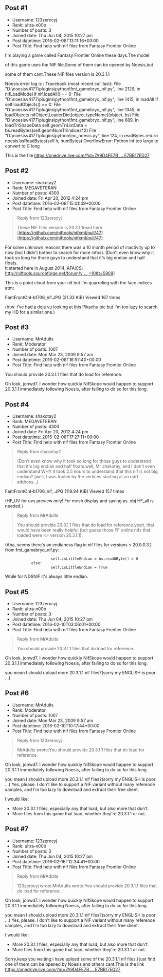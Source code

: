 ## Post #1
- Username: 123zerocyj
- Rank: ultra-n00b
- Number of posts: 3
- Joined date: Thu Jun 04, 2015 10:27 pm
- Post datetime: 2016-02-08T13:11:16+00:00
- Post Title: Find help with nif files from Fantasy Frontier Online

I'm playing a game called Fantasy Frontier Online these days.The model 

of this game uses the NIF file.Some of them can be opened by Noesis,but 

some of them cant.These NIF files version is 20.3.1.1

Noesis error log is :
Traceback (most recent call last):
  File "D:\noesisv4177\plugins\python\fmt_gamebryo_nif.py", line 2129, in nifLoadModel
    if nif.loadAll() == 0:
  File "D:\noesisv4177\plugins\python\fmt_gamebryo_nif.py", line 1415, in loadAll
    if self.loadObjects() == 0:
  File "D:\noesisv4177\plugins\python\fmt_gamebryo_nif.py", line 1345, in loadObjects
    nifObjectLoaderDict[object.typeName](object, bs)
  File "D:\noesisv4177\plugins\python\fmt_gamebryo_nif.py", line 689, in loadTriShapeData
    self.geomTriListData = bs.readBytes(self.geomNumTriIndices*2)
  File "D:\noesisv4177\plugins\python\inc_noesis.py", line 124, in readBytes
    return noesis.bsReadBytes(self.h, numBytes)
OverflowError: Python int too large to convert to C long

This is the file [https://onedrive.live.com/?id=7A9D4FE7B ... E7BB17ED27](https://onedrive.live.com/?id=7A9D4FE7BB17ED27%21105&cid=7A9D4FE7BB17ED27)
## Post #2
- Username: shakotay2
- Rank: MEGAVETERAN
- Number of posts: 4300
- Joined date: Fri Apr 20, 2012 4:24 pm
- Post datetime: 2016-02-08T15:01:49+00:00
- Post Title: Find help with nif files from Fantasy Frontier Online

> Reply from 123zerocyj
>
> These NIF files version is 20.3.1.1read here:
[https://github.com/niftools/nifxml/pull/47](https://github.com/niftools/nifxml/pull/47)

For some unknown reasons there was a 10 month period of inactivity up to now (but I didn't bother to search for more infos).
(Don't even know why it took so long for those guys to understand that it's big endian and half floats.  
It started here in August 2014, AFAICS: [http://niftools.sourceforge.net/forum/v ... =10&t=5909](http://niftools.sourceforge.net/forum/viewtopic.php?f=10&t=5909))

This is a point cloud from your nif but I'm quarreling with the face indices atm:



FantFrontOnl-b1706_nif.JPG (21.33 KiB) Viewed 167 times



(btw: I've had a deja vu looking at this Pikachu pic but I'm too lazy to search my HD for a similar one.)
## Post #3
- Username: MrAdults
- Rank: Moderator
- Number of posts: 1007
- Joined date: Mon Mar 23, 2009 9:57 am
- Post datetime: 2016-02-08T16:57:40+00:00
- Post Title: Find help with nif files from Fantasy Frontier Online

You should provide 20.3.1.1 files that do load for reference.

Oh look, jonwd7. I wonder how quickly NifSkope would happen to support 20.3.1.1 immediately following Noesis, after failing to do so for this long.
## Post #4
- Username: shakotay2
- Rank: MEGAVETERAN
- Number of posts: 4300
- Joined date: Fri Apr 20, 2012 4:24 pm
- Post datetime: 2016-02-08T17:27:11+00:00
- Post Title: Find help with nif files from Fantasy Frontier Online

> Reply from shakotay2
>
> (Don't even know why it took so long for those guys to understand that it's big endian and half floats.well, Mr shakotay, and I don't even understand WHY it took 2.5 hours to understand that this nif is not big endian?  (well, I was fooled by the vertices starting at an odd address...)



FantFrontOnl-b1706_nif_.JPG (119.94 KiB) Viewed 157 times


(HF_UV for uvs preview only! For mesh display and saving as .obj HF_all is needed.)

> Reply from MrAdults
>
> You should provide 20.3.1.1 files that do load for reference.yeah, that would have been really helpful (but guess those FF online nifs that loaded were <> version 20.3.1.1).

(Aha, seems there's an endianess  flag in nif files for versions > 20.0.0.3.)
from fmt_gamebryo_nif.py:

```
				     self.isLittleEndian = bs.readUByte() > 0
			else:
				     self.isLittleEndian = True
```


While for NDSNIF it's always little endian.
## Post #5
- Username: 123zerocyj
- Rank: ultra-n00b
- Number of posts: 3
- Joined date: Thu Jun 04, 2015 10:27 pm
- Post datetime: 2016-02-10T03:06:01+00:00
- Post Title: Find help with nif files from Fantasy Frontier Online

> Reply from MrAdults
>
> You should provide 20.3.1.1 files that do load for reference.

Oh look, jonwd7. I wonder how quickly NifSkope would happen to support 20.3.1.1 immediately following Noesis, after failing to do so for this long.

you mean I should upload more 20.3.1.1 nif files?(sorry my ENGLISH is poor  ...)
## Post #6
- Username: MrAdults
- Rank: Moderator
- Number of posts: 1007
- Joined date: Mon Mar 23, 2009 9:57 am
- Post datetime: 2016-02-10T10:17:44+00:00
- Post Title: Find help with nif files from Fantasy Frontier Online

> Reply from 123zerocyj
>
> MrAdults wrote:You should provide 20.3.1.1 files that do load for reference.

Oh look, jonwd7. I wonder how quickly NifSkope would happen to support 20.3.1.1 immediately following Noesis, after failing to do so for this long.

you mean I should upload more 20.3.1.1 nif files?(sorry my ENGLISH is poor  ...)
Yes, please. I don't like to support a NIF variant without many reference samples, and I'm too lazy to download and extract their free client.

I would like:

- More 20.3.1.1 files, especially any that load, but also more that don't.
- More files from this game that load, whether they're 20.3.1.1 or not.
## Post #7
- Username: 123zerocyj
- Rank: ultra-n00b
- Number of posts: 3
- Joined date: Thu Jun 04, 2015 10:27 pm
- Post datetime: 2016-02-16T12:34:41+00:00
- Post Title: Find help with nif files from Fantasy Frontier Online

> Reply from MrAdults
>
> 123zerocyj wrote:MrAdults wrote:You should provide 20.3.1.1 files that do load for reference.

Oh look, jonwd7. I wonder how quickly NifSkope would happen to support 20.3.1.1 immediately following Noesis, after failing to do so for this long.

you mean I should upload more 20.3.1.1 nif files?(sorry my ENGLISH is poor  ...)
Yes, please. I don't like to support a NIF variant without many reference samples, and I'm too lazy to download and extract their free client.

I would like:

- More 20.3.1.1 files, especially any that load, but also more that don't.
- More files from this game that load, whether they're 20.3.1.1 or not.

Sorry,keep you waiting.I have upload some of the 20.3.1.1 nif files.I just find one of them can be opened by Noesis and others cant.This is the link
[https://onedrive.live.com/?id=7A9D4FE7B ... E7BB17ED27](https://onedrive.live.com/?id=7A9D4FE7BB17ED27%21265&cid=7A9D4FE7BB17ED27)
